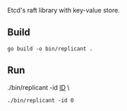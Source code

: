 Etcd's raft library with key-value store.

## Build
```
go build -o bin/replicant .
```

## Run
./bin/replicant -id <u>ID</u> \
```
./bin/replicant -id 0
```